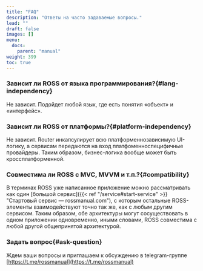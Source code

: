 ```yaml
---
title: "FAQ"
description: "Ответы на часто задаваемые вопросы."
lead: ""
draft: false
images: []
menu:
  docs:
    parent: "manual"
weight: 399
toc: true
---
```


### Зависит ли ROSS от языка программирования?{#lang-independency}
Не зависит. Подойдет любой язык, где есть понятия «объект» и «интерфейс».

### Зависит ли ROSS от платформы?{#platform-independency}
Не зависит. Router инкапсулирует всю платформеннозависимую UI-логику, а сервисам передаются на вход платфоменноспецифичные провайдеры. Таким образом, бизнес-логика вообще может быть кроссплатформенной.

### Совместима ли ROSS с MVC, MVVM и т.п.?{#compatibility}
В терминах ROSS уже написанное приложение можно рассматривать как один [большой сервис]({{< ref "/service#start-service" >}} "Стартовый сервис — rossmanual.com"), с которым остальные ROSS-элементы взаимодействуют точно так же, как с любым другим сервисом. Таким образом, обе архитектуры могут сосуществовать в одном приложении одновременно, иными словами, ROSS совместима с любой другой общепринятой архитектурой. 

### Задать вопрос{#ask-question}
Ждем ваши вопросы и приглашаем к обсуждению в telegram-группе [https://t.me/rossmanual](https://t.me/rossmanual)
